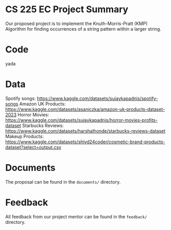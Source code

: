 # CS 225 EC Project Summary
Our proposed project is to implement the Knuth-Morris-Pratt (KMP) Algorithm for finding occurrences of a string pattern within a larger string.

# Code
yada

# Data 
Spotify songs: https://www.kaggle.com/datasets/sujaykapadnis/spotify-songs
Amazon UK Products: https://www.kaggle.com/datasets/asaniczka/amazon-uk-products-dataset-2023
Horror Movies: https://www.kaggle.com/datasets/sujaykapadnis/horror-movies-profits-dataset
Starbucks Reviews: https://www.kaggle.com/datasets/harshalhonde/starbucks-reviews-dataset
Makeup Products: https://www.kaggle.com/datasets/shivd24coder/cosmetic-brand-products-dataset?select=output.csv


# Documents
The proposal can be found in the `documents/` directory.

# Feedback
All feedback from our project mentor can be found in the `feedback/` directory.
